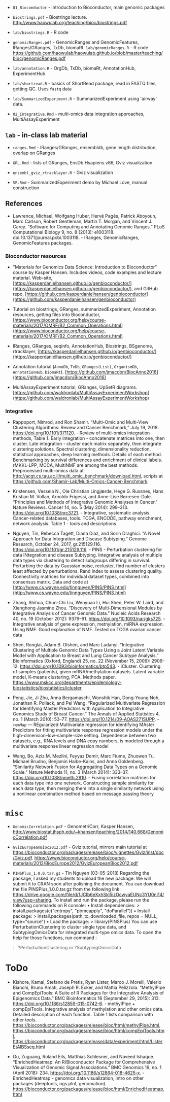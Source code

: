 - `01_Bioconductor` - introduction to Bioconductor, main genomic packages

- `biostrings.pdf` - Biostrings lecture. http://www.haowulab.org/teaching/bioc/biostrings.pdf
- `lab/biostrings.R` - R code

- `genomicRanges.pdf` - GenomicRanges and GenomicFeatures, IRanges/GRanges, TxDb, biomaRt. `lab/genomicRanges.R` - R code https://github.com/haowulab/haowulab.github.io/blob/master/teaching/bioc/genomicRanges.pdf

- `lab/annotation.R` - OrgDb, TxDb, biomaRt, AnnotationHub, ExperimentHub

- `lab/shortread.R` - basics of ShortRead package, read in FASTQ files, getting QC. Uses `fastq` data

- `lab/SummarizedExperiment.R` - SummarizedExperiment using 'airway' data.

- `02_Integrative.Rmd` - multi-omics data integration approaches, MultiAssayExperiment


## `lab` - in-class lab material

- `ranges.Rmd` - IRanges/GRanges, ensembldb, gene length distribution, overlap on GRanges

- `GRL.Rmd` - lists of GRanges, EnsDb.Hsapiens.v86, Gviz visualization
- `ensembl_gviz_rtracklayer.R` - Gviz visualization

- `SE.Rmd` - SummarizedExperiment demo by Michael Love, manual construction


## References

- Lawrence, Michael, Wolfgang Huber, Hervé Pagès, Patrick Aboyoun, Marc Carlson, Robert Gentleman, Martin T. Morgan, and Vincent J. Carey. “Software for Computing and Annotating Genomic Ranges.” PLoS Computational Biology 9, no. 8 (2013): e1003118. doi:10.1371/journal.pcbi.1003118. - IRanges, GenomicRanges, GenomicFeatures packages.

### Bioconductor resources

- "Materials for Genomics Data Science: Introduction to Bioconductor" course by Kasper Hansen. Includes videos, code examples and lecture material. Web-site, [https://kasperdanielhansen.github.io/genbioconductor/](https://kasperdanielhansen.github.io/genbioconductor/), and GitHub repo, [https://github.com/kasperdanielhansen/genbioconductor](https://github.com/kasperdanielhansen/genbioconductor)
 
- Tutorial on biostrings, GRanges, summarizedExperiment, Annotation resources, getting files into Bioconductor, [https://www.bioconductor.org/help/course-materials/2017/OMRF/B2_Common_Operations.html](https://www.bioconductor.org/help/course-materials/2017/OMRF/B2_Common_Operations.html)

- IRanges, GRanges, seqinfo, AnnotationHub, Biostrings, BSgenome, rtracklayer, [https://kasperdanielhansen.github.io/genbioconductor/](https://kasperdanielhansen.github.io/genbioconductor/)

- Annotation tutorial (`AnnoDb`, `TxDb`, `GRanges(List)`, `OrganismDb`, `AnnotationHub`, `biomaRt`).   [https://github.com/jmacdon/BiocAnno2016](https://github.com/jmacdon/BiocAnno2016)

- MultiAssayExperiment tutorial, GRanges, UpSetR diagrams. [https://github.com/waldronlab/MultiAssayExperimentWorkshop](https://github.com/waldronlab/MultiAssayExperimentWorkshop)

### Integrative

- Rappoport, Nimrod, and Ron Shamir. “Multi-Omic and Multi-View Clustering Algorithms: Review and Cancer Benchmark,” July 19, 2018. https://doi.org/10.1101/371120. - Review of multi-omics integration methods, Table 1. Early integration - concatenate matrices into one, then cluster. Late integration - cluster each matrix separately, then integrate clustering solutions. Spectral clustering, dimensionality reduction, statistical approaches, deep learning methods. Details of each method. Benchmarking by survival differences and enrichment of clinical labels. rMKKL-LPP, MCCA, MultiNMF are among the best methods. Preprocessed multi-omics data at http://acgt.cs.tau.ac.il/multi_omic_benchmark/download.html, scripts at https://github.com/Shamir-Lab/Multi-Omics-Cancer-Benchmark

- Kristensen, Vessela N., Ole Christian Lingjærde, Hege G. Russnes, Hans Kristian M. Vollan, Arnoldo Frigessi, and Anne-Lise Børresen-Dale. “Principles and Methods of Integrative Genomic Analyses in Cancer.” Nature Reviews. Cancer 14, no. 5 (May 2014): 299–313. https://doi.org/10.1038/nrc3721. - Integrative, systematic analysis. Cancer-related databases, tools. TCGA, ENCODE, pathway enrichment, network analysis. Table 1 - tools and descriptions

- Nguyen, Tin, Rebecca Tagett, Diana Diaz, and Sorin Draghici. “A Novel Approach for Data Integration and Disease Subtyping.” Genome Research, October 24, 2017, gr.215129.116. https://doi.org/10.1101/gr.215129.116. - PINS - Perturbation clustering for data INtegration and disease Subtyping. Integrative analysis of multiple data types via clustering to detect subgroups differing in survival. Perturbing the data by Gaussian noise, recluster, find number of clusters least affected by perturbations. Rand index to assess clustering quality. Connectivity matrices for individual dataset types, combined into consensus matrix. Data and code at [http://www.cs.wayne.edu/tinnguyen/PINS/PINS.html](http://www.cs.wayne.edu/tinnguyen/PINS/PINS.html)

- Zhang, Shihua, Chun-Chi Liu, Wenyuan Li, Hui Shen, Peter W. Laird, and Xianghong Jasmine Zhou. “Discovery of Multi-Dimensional Modules by Integrative Analysis of Cancer Genomic Data.” Nucleic Acids Research 40, no. 19 (October 2012): 9379–91. https://doi.org/10.1093/nar/gks725. - Integrative analysis of gene expression, metnylation, miRNA expression. Using NMF. Good explanation of NMF. Tested on TCGA ovarian cancer data

- Shen, Ronglai, Adam B. Olshen, and Marc Ladanyi. “Integrative Clustering of Multiple Genomic Data Types Using a Joint Latent Variable Model with Application to Breast and Lung Cancer Subtype Analysis.” Bioinformatics (Oxford, England) 25, no. 22 (November 15, 2009): 2906–12. https://doi.org/10.1093/bioinformatics/btp543. - iCluster. Clustering of samples (patients), given mRNA/methylation datasets. Latent variable model, K-means clustering, PCA. Methods paper. https://www.mskcc.org/departments/epidemiology-biostatistics/biostatistics/icluster

- Peng, Jie, Ji Zhu, Anna Bergamaschi, Wonshik Han, Dong-Young Noh, Jonathan R. Pollack, and Pei Wang. “Regularized Multivariate Regression for Identifying Master Predictors with Application to Integrative Genomics Study of Breast Cancer.” The Annals of Applied Statistics 4, no. 1 (March 2010): 53–77. https://doi.org/10.1214/09-AOAS271SUPP. - `remMap` — REgularized Multivariate regression for identifying MAster Predictors for fitting multivariate response regression models under the high-dimension–low-sample-size setting. Dependence between two datasets, e.g., RNA levels and DNA copy numbers, is modeled through a multivariate response linear regression model

- Wang, Bo, Aziz M. Mezlini, Feyyaz Demir, Marc Fiume, Zhuowen Tu, Michael Brudno, Benjamin Haibe-Kains, and Anna Goldenberg. “Similarity Network Fusion for Aggregating Data Types on a Genomic Scale.” Nature Methods 11, no. 3 (March 2014): 333–37. https://doi.org/10.1038/nmeth.2810. - Fusing correlation matrices for each data type into one network. Constructing sample similarity for each data type, then merging them into a single similarity network using a nonlinear combination method based on message passing theory


# `misc`

- `GenomicCorrelation.pdf` - GenometriCorr, Kasper Hansen, http://www.biostat.jhsph.edu/~khansen/teaching/2014/140.668/GenomicCorrelation.pdf

- `GvizEuropeanBioc2012.pdf` - Gviz tutorial, mirrors main tutorial at https://bioconductor.org/packages/release/bioc/vignettes/Gviz/inst/doc/Gviz.pdf. https://www.bioconductor.org/help/course-materials/2012/BiocEurope2012/GvizEuropeanBioc2012.pdf

- `PINSPlus_1.0.0.tar.gz` - Tin Nguyen (03-05-2018) Regarding the package, I asked my students to upload the new package. We will submit it to CRAN soon after polishing the document. You can download the file PINSPlus_1.0.0.tar.gz from the following link: https://drive.google.com/file/d/1JCIb6eXxhSkl5izOcwyaEUNc3YU0nI14/view?usp=sharing. To install and run the package, please run the following commands on R console:
• Install dependencies: >   install.packages(c("entropy", "pbmcapply", "doParallel"))
• Install package: >   install.packages(path_to_downloaded_file, repos = NULL, type="source")
• Load the package: >   library(PINSPlus)
You can use PerturbationClustering to cluster single type data, and SubtypingOmicsData for integrated multi-type omics data. To open the help for those functions, run command : 
>   ?PerturbationClustering 
or 
>   ?SubtypingOmicsData



# ToDo

- Kishore, Kamal, Stefano de Pretis, Ryan Lister, Marco J. Morelli, Valerio Bianchi, Bruno Amati, Joseph R. Ecker, and Mattia Pelizzola. “MethylPipe and CompEpiTools: A Suite of R Packages for the Integrative Analysis of Epigenomics Data.” BMC Bioinformatics 16 (September 29, 2015): 313. https://doi.org/10.1186/s12859-015-0742-6. - methylPipe + compEpiTools. Integrative analysis of methylation and other omics data. Detailed description of each function. Table 1 lists comparison with other tools. https://bioconductor.org/packages/release/bioc/html/methylPipe.html, https://bioconductor.org/packages/release/bioc/html/compEpiTools.html, https://bioconductor.org/packages/release/data/experiment/html/ListerEtAlBSseq.html

- Gu, Zuguang, Roland Eils, Matthias Schlesner, and Naveed Ishaque. “EnrichedHeatmap: An R/Bioconductor Package for Comprehensive Visualization of Genomic Signal Associations.” BMC Genomics 19, no. 1 (April 2018): 234. https://doi.org/10.1186/s12864-018-4625-x. - EnrichedHeatmap - genomics data visualization, intro on other packages (deeptools, ngs.plot, genomation). https://bioconductor.org/packages/release/bioc/html/EnrichedHeatmap.html




